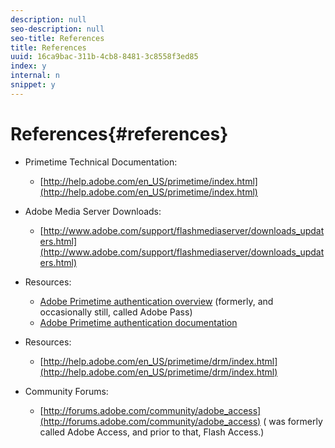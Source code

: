 ```yaml
---
description: null
seo-description: null
seo-title: References
title: References
uuid: 16ca9bac-311b-4cb8-8481-3c8558f3ed85
index: y
internal: n
snippet: y
---
```


# References{#references}

* Primetime Technical Documentation:

    * [http://help.adobe.com/en_US/primetime/index.html](http://help.adobe.com/en_US/primetime/index.html)

* Adobe Media Server Downloads:

    * [http://www.adobe.com/support/flashmediaserver/downloads_updaters.html](http://www.adobe.com/support/flashmediaserver/downloads_updaters.html)

* Resources:

    * [Adobe Primetime authentication overview](http://www.adobe.com/products/adobe-pass.html) (formerly, and occasionally still, called Adobe Pass)
    * [Adobe Primetime authentication documentation](http://tve.helpdocsonline.com/home)

* Resources:

    * [http://help.adobe.com/en_US/primetime/drm/index.html](http://help.adobe.com/en_US/primetime/drm/index.html)

* Community Forums:

    * [http://forums.adobe.com/community/adobe_access](http://forums.adobe.com/community/adobe_access) ( was formerly called Adobe Access, and prior to that, Flash Access.)

